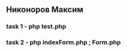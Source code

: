 ## Никоноров Максим 
### task 1 - php test.php
### task 2 - php indexForm.php ; Form.php
###          
